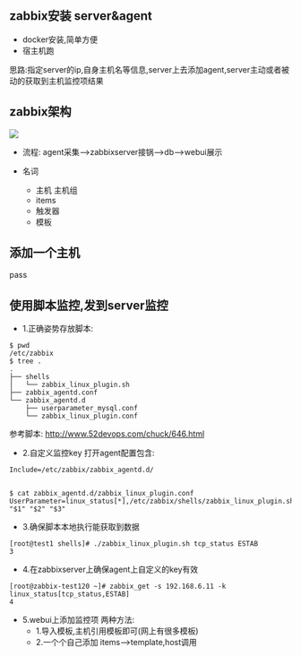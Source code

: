 ## zabbix安装 server&agent
- docker安装,简单方便
- 宿主机跑

思路:指定server的ip,自身主机名等信息,server上去添加agent,server主动或者被动的获取到主机监控项结果


## zabbix架构
![](https://ws1.sinaimg.cn/large/9e792b8fgy1fkk7c6tb0ij20bp0ayq3m.jpg)
- 流程: 
agent采集-->zabbixserver接锅-->db-->webui展示

- 名词
  - 主机 主机组
  - items
  - 触发器
  - 模板


## 添加一个主机
pass

## 使用脚本监控,发到server监控
- 1.正确姿势存放脚本:
```
$ pwd
/etc/zabbix
$ tree .
.
├── shells
│   └── zabbix_linux_plugin.sh
├── zabbix_agentd.conf
└── zabbix_agentd.d
    ├── userparameter_mysql.conf
    └── zabbix_linux_plugin.conf

```
参考脚本: http://www.52devops.com/chuck/646.html

- 2.自定义监控key
打开agent配置包含:
```
Include=/etc/zabbix/zabbix_agentd.d/
```

```

$ cat zabbix_agentd.d/zabbix_linux_plugin.conf 
UserParameter=linux_status[*],/etc/zabbix/shells/zabbix_linux_plugin.sh "$1" "$2" "$3"
```



- 3.确保脚本本地执行能获取到数据
```
[root@test1 shells]# ./zabbix_linux_plugin.sh tcp_status ESTAB
3
```

- 4.在zabbixserver上确保agent上自定义的key有效
```
[root@zabbix-test120 ~]# zabbix_get -s 192.168.6.11 -k linux_status[tcp_status,ESTAB]
4
```

- 5.webui上添加监控项
两种方法:
  - 1.导入模板,主机引用模板即可(网上有很多模板)
  - 2.一个个自己添加 items-->template,host调用
